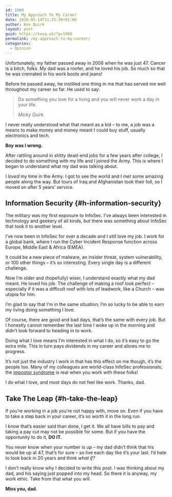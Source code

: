 ```yaml
---
id: 1960
title: My Approach To My Career
date: 2020-05-14T11:25:30+01:00
author: Kev Quirk
layout: post
guid: https://kevq.uk/?p=1960
permalink: /my-approach-to-my-career/
categories:
  - Opinion
---
```

Unfortunately, my father passed away in 2008 when he was just 47. Cancer is a bitch, folks. My dad was a roofer, and he loved his job. So much so that he was cremated in his work boots and jeans!

Before he passed away, he instilled one thing in me that has served me well throughout my career so far. He used to say:

<blockquote class="wp-block-quote">
  <p>
    Do something you love for a living and you will never work a day in your life.
  </p>

  <cite>Micky Quirk</cite>
</blockquote>

I never really understood what that meant as a kid &#8211; to me, a job was a means to make money and money meant I could buy stuff, usually electronics and tech.

**Boy was I wrong.**

After rattling around in shitty dead-end jobs for a few years after college, I decided to do something with my life and I joined the Army. This is where I began to understand what my dad was talking about.

I _loved_ my time in the Army. I got to see the world and I met some amazing people along the way. But tours of Iraq and Afghanistan took their toll, so I moved on after 5 years&#8217; service.

## Information Security {#h-information-security}

The military was my first exposure to InfoSec. I&#8217;ve always been interested in technology and geekery of all kinds, but there was something about InfoSec that took it to another level.

I&#8217;ve now been in InfoSec for over a decade and I _still_ love my job. I work for a global bank, where I run the Cyber Incident Response function across Europe, Middle East & Africa (EMEA).

It could be a new piece of malware, an insider threat, system vulnerability, or 100 other things &#8211; it&#8217;s so interesting. Every single day is a different challenge.

Now I&#8217;m older and (hopefully) wiser, I understand exactly what my dad meant. He loved his job. The challenge of making a roof look perfect &#8211; especially if it was a difficult roof with lots of leadwork, like a Church &#8211; was utopia for him.

I&#8217;m glad to say that I&#8217;m in the same situation; I&#8217;m so lucky to be able to earn my living doing something I love.

Of course, there are good and bad days, that&#8217;s the same with every job. But I honestly cannot remember the last time I woke up in the morning and didn&#8217;t look forward to heading in to work.

Doing what I love means I&#8217;m interested in what I do, so it&#8217;s easy to go the extra mile. This in turn pays dividends in my career and allows me to progress.

It&#8217;s not just the industry I work in that has this effect on me though, it&#8217;s the people too. Many of my colleagues are world-class InfoSec professionals; the [impostor syndrome](https://en.wikipedia.org/wiki/Impostor_syndrome) is real when you work with these folks!

I do what I love, and most days do not feel like work. Thanks, dad.

## Take The Leap {#h-take-the-leap}

If you&#8217;re working in a job you&#8217;re not happy with, move on. Even if you have to take a step back in your career, it&#8217;s so worth it in the long run.

I know that&#8217;s easier said than done, I get it. We all have bills to pay and taking a pay cut may not be possible for some. But if you have the opportunity to do it, **DO IT.**

You never know when your number is up &#8211; my dad didn&#8217;t think that his would be up at 47, that&#8217;s for sure &#8211; so live each day like it&#8217;s your last. I&#8217;d hate to look back in 20 years and think _what if?_

I don&#8217;t really know why I decided to write this post. I was thinking about my dad, and his saying just popped into my head. So there it is anyway, my work ethic. Take from that what you will.

**Miss you, dad.**
